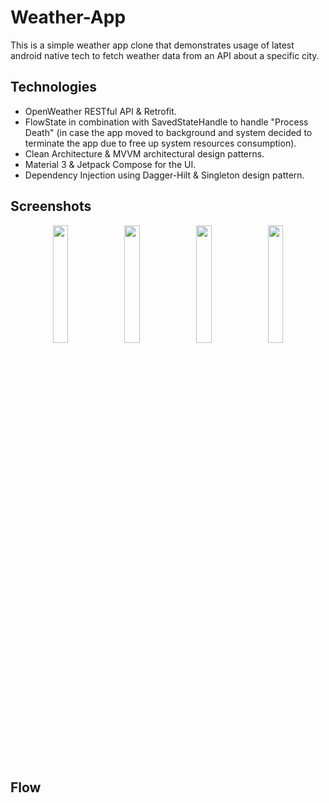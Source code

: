 # Weather-App
This is a simple weather app clone that demonstrates usage of latest android native tech to fetch weather data from an API about a specific city.

## Technologies
- OpenWeather RESTful API & Retrofit.
- FlowState in combination with SavedStateHandle to handle "Process Death" (in case the app moved to background and system decided to terminate the app due to free up system resources consumption).
- Clean Architecture & MVVM architectural design patterns.
- Material 3 & Jetpack Compose for the UI.
- Dependency Injection using Dagger-Hilt & Singleton design pattern.

## Screenshots
<p align="center">
  <img src="https://user-images.githubusercontent.com/48866801/217986095-4a1e1302-83c9-43b6-8a94-df21a2ca9135.png" style="width: 22%; height: auto; display: inline-block;">
  <img src="https://user-images.githubusercontent.com/48866801/217986106-71c47467-ba10-4765-a703-8cd1abdc94f2.png" style="width: 22%; height: auto; display: inline-block;">
  <img src="https://user-images.githubusercontent.com/48866801/217986115-8e29a957-5978-4012-aaad-e1908572a288.png" style="width: 22%; height: auto; display: inline-block;">
  <img src="https://user-images.githubusercontent.com/48866801/217986123-5bbf5db1-0430-4270-a33d-201665d4470e.png" style="width: 22%; height: auto; display: inline-block;">
</p>

## Flow
